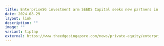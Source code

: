 ```yaml
---
title: EnterpriseSG investment arm SEEDS Capital seeks new partners in S’pore
date: 2024-08-29
layout: link
description: ""
image: ""
variant: tiptap
external: https://www.theedgesingapore.com/news/private-equity/enterprisesg-investment-arm-seeds-capital-seeks-new-partners-co-invest-spore
---
```

